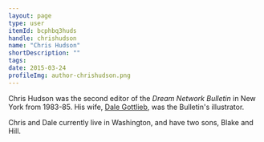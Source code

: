 ```yaml
---
layout: page
type: user
itemId: bcphbq3huds
handle: chrishudson
name: "Chris Hudson"
shortDescription: ""
tags:
date: 2015-03-24
profileImg: author-chrishudson.png
---
```

Chris Hudson was the second editor of the *Dream Network Bulletin* in New York from 1983-85. His wife, [Dale Gottlieb](../@dalegottlieb), was the Bulletin's illustrator.

Chris and Dale currently live in Washington, and have two sons, Blake and Hill.